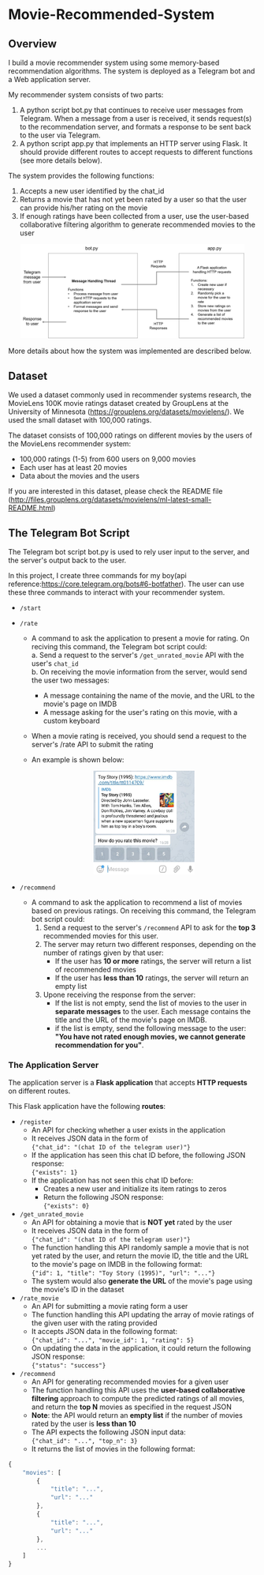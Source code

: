 # Movie-Recommended-System
## Overview

I build a movie recommender system using some memory-based recommendation algorithms. The system is deployed as a Telegram bot and a Web application server.

My recommender system consists of two parts:

1. A python script bot.py that continues to receive user messages from Telegram. When a message from a user is received, it sends request(s) to the recommendation server, and formats a response to be sent back to the user via Telegram.  
2. A python script app.py that implements an HTTP server using Flask. It should provide different routes to accept requests to different functions (see more details below).

The system provides the following functions:

1. Accepts a new user identified by the chat_id
2. Returns a movie that has not yet been rated by a user so that the user can provide his/her rating on the movie
3. If enough ratings have been collected from a user, use the user-based collaborative filtering algorithm to generate recommended movies to the user  

 <div align=center><img width="90%" src="https://github.com/XM-WANG/Movie-Recommended-System/blob/master/pic/system.png"/></div>
  
More details about how the system was implemented are described below.
## Dataset
We used a dataset commonly used in recommender systems research, the MovieLens 100K movie ratings dataset created by GroupLens at the University of Minnesota (https://grouplens.org/datasets/movielens/). We used the small dataset with 100,000 ratings.

The dataset consists of 100,000 ratings on different movies by the users of the MovieLens recommender system:

* 100,000 ratings (1-5) from 600 users on 9,000 movies
* Each user has at least 20 movies
* Data about the movies and the users

If you are interested in this dataset, please check the README file (http://files.grouplens.org/datasets/movielens/ml-latest-small-README.html)
## The Telegram Bot Script
The Telegram bot script bot.py is used to rely user input to the server, and the server's output back to the user.  

In this project, I create three commands for my boy(api reference:https://core.telegram.org/bots#6-botfather). The user can use these three commands to interact with your recommender system.  
* `/start`
* `/rate`
  * A command to ask the application to present a movie for rating. On reciving this command, the Telegram bot script could:  
   a. Send a request to the server's `/get_unrated_movie` API with the user's `chat_id`  
   b. On receiving the movie information from the server, would send the user two messages:
    * A message containing the name of the movie, and the URL to the movie's page on IMDB
    * A message asking for the user's rating on this movie, with a custom keyboard
  * When a movie rating is received, you should send a request to the server's /rate API to submit the rating
  * An example is shown below:
    
    <div align=center><img width="45%" src="https://github.com/XM-WANG/Movie-Recommended-System/blob/master/pic/rating.png"/></div>
      
* `/recommend`
    - A command to ask the application to recommend a list of movies based on previous ratings. On receiving this command, the Telegram bot script could:
        1. Send a request to the server's `/recommend` API to ask for the **top 3** recommended movies for this user.
        2. The server may return two different responses, depending on the number of ratings given by that user:
            - If the user has **10 or more** ratings, the server will return a list of recommended movies
            - If the user has **less than 10** ratings, the server will return an empty list
        3. Upone receiving the response from the server:
            - If the list is not empty, send the list of movies to the user in **separate messages** to the user. Each message contains the title and the URL of the movie's page on IMDB.
            - if the list is empty, send the following message to the user: **"You have not rated enough movies, we cannot generate recommendation for you"**.

### The Application Server

The application server is a **Flask application** that accepts **HTTP requests** on different routes.

This Flask application have the following **routes**:

* `/register`
    - An API for checking whether a user exists in the application
    - It receives JSON data in the form of<br/>`{"chat_id": "(chat ID of the telegram user)"}`
    - If the application has seen this chat ID before, the following JSON response:<br/>`{"exists": 1}`
    - If the application has not seen this chat ID before:
        - Creates a new user and initialize its item ratings to zeros
        - Return the following JSON response:<br/>`{"exists": 0}`
* `/get_unrated_movie`
    - An API for obtaining a movie that is **NOT yet** rated by the user
    - It receives JSON data in the form of<br/>`{"chat_id": "(chat ID of the telegram user)"}`
    - The function handling this API randomly sample a movie that is not yet rated by the user, and return the movie ID, the title and the URL to the movie's page on IMDB in the following format:<br/>`{"id": 1, "title": "Toy Story (1995)", "url": "..."}`
    - The system would also **generate the URL** of the movie's page using the movie's ID in the dataset
* `/rate_movie`
    - An API for submitting a movie rating form a user
    - The function handling this API updating the array of movie ratings of the given user with the rating provided
    - It accepts JSON data in the following format:<br/>`{"chat_id": "...", "movie_id": 1, "rating": 5}`
    - On updating the data in the application, it could return the following JSON response:<br/>`{"status": "success"}`
* `/recommend`
    - An API for generating recommended movies for a given user
    - The function handling this API uses the **user-based collaborative filtering** approach to compute the predicted ratings of all movies, and return the **top N** movies as specified in the request JSON
    - **Note**: the API would return an **empty list** if the number of movies rated by the user is **less than 10**
    - The API expects the following JSON input data:<br/>`{"chat_id": "...", "top_n": 3}`
    - It returns the list of movies in the following format:

```javascript
{
    "movies": [
        {
            "title": "...",
            "url": "..."
        },
        {
            "title": "...",
            "url": "..."
        },
        ...
    ]
}
```
